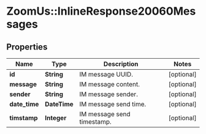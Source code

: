 # ZoomUs::InlineResponse20060Messages

## Properties
Name | Type | Description | Notes
------------ | ------------- | ------------- | -------------
**id** | **String** | IM message UUID. | [optional] 
**message** | **String** | IM message content. | [optional] 
**sender** | **String** | IM message sender. | [optional] 
**date_time** | **DateTime** | IM message send time. | [optional] 
**timstamp** | **Integer** | IM message send timestamp. | [optional] 


